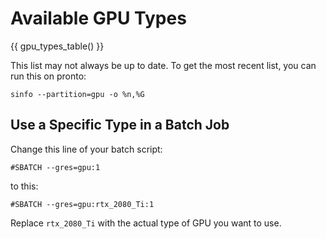 # Available GPU Types

{{ gpu_types_table() }}

This list may not always be up to date. To get the most recent list, you can run this on pronto:

```
sinfo --partition=gpu -o %n,%G
```

## Use a Specific Type in a Batch Job

Change this line of your batch script:

```
#SBATCH --gres=gpu:1
```

to this:

```
#SBATCH --gres=gpu:rtx_2080_Ti:1
```

Replace `rtx_2080_Ti` with the actual type of GPU you want to use.
